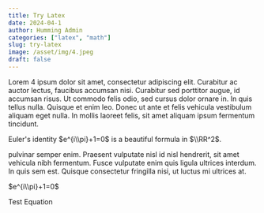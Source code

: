 ```yaml
---
title: Try Latex
date: 2024-04-1
author: Humming Admin
categories: ["latex", "math"]
slug: try-latex
image: /asset/img/4.jpeg
draft: false
---
```


Lorem 4 ipsum dolor sit amet, consectetur adipiscing elit. Curabitur ac auctor lectus, faucibus accumsan nisi. Curabitur sed porttitor augue, id accumsan risus. Ut commodo felis odio, sed cursus dolor ornare in. In quis tellus nulla. Quisque et enim leo. Donec ut ante et felis vehicula vestibulum aliquam eget nulla. In mollis laoreet felis, sit amet aliquam ipsum fermentum tincidunt.

Euler's identity $e^{i\\pi}+1=0$ is a beautiful formula in $\\RR^2$.

pulvinar semper enim. Praesent vulputate nisl id nisl hendrerit, sit amet vehicula nibh fermentum. Fusce vulputate enim quis ligula ultrices interdum. In quis sem est. Quisque consectetur fringilla nisi, ut luctus mi ultrices at.

$e^{i\\pi}+1=0$

Test Equation